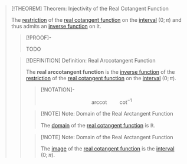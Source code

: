 >[!THEOREM] Theorem: Injectivity of the Real Cotangent Function
>
>The [restriction](../../../../../../Functions/Restriction.md) of the [real cotangent function](../../Real%20Cotangent%20Substitution/Real%20Cotangent%20Function.md) on the [interval](../../../../../../../Set%20Theory/Ordering/Intervals.md) $(0; \pi)$ and thus admits an [inverse function](../../../../../../Functions/Types%20of%20Functions/Inverse%20Function.md) on it.
>
>>[!PROOF]-
>>
>>TODO
>>
>
>>[!DEFINITION] Definition: Real Arccotangent Function
>>
>>The **real arccotangent function** is the [inverse function](../../../../../../Functions/Types%20of%20Functions/Inverse%20Function.md) of the [restriction](../../../../../../Functions/Restriction.md) of the [real cotangent function](../../Real%20Cotangent%20Substitution/Real%20Cotangent%20Function.md) on the [interval](../../../../../../../Set%20Theory/Ordering/Intervals.md) $(0; \pi)$.
>>
>>>[!NOTATION]-
>>>
>>>$$
>>>\operatorname{arccot} \qquad \cot^{-1}
>>>$$
>>>
>>
>>>[!NOTE] Note: Domain of the Real Arctangent Function
>>>
>>>The [domain](../../../../../../Functions/Domain%20of%20a%20Function.md) of the [real cotangent function](../../Real%20Cotangent%20Substitution/Real%20Cotangent%20Function.md) is $\mathbb{R}$.
>>>
>>
>>>[!NOTE] Note: Domain of the Real Arctangent Function
>>>
>>>The [image](../../../../../../Functions/Image%20of%20a%20Function.md) of the [real cotangent function](../../Real%20Cotangent%20Substitution/Real%20Cotangent%20Function.md) is the [interval](../../../../../../../Set%20Theory/Ordering/Intervals.md) $(0; \pi)$.
>>>
>>
>